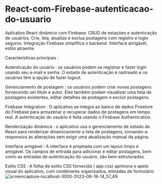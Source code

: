 # React-com-Firebase-autenticacao-do-usuario
Aplicativo React dinâmico com Firebase: CRUD de estações e autenticação de usuários. Crie, leia, atualize e exclua postagens com registro e login seguros. Integração Firebase simplifica o backend. Interface amigável, estilo atraente.

Características principais :

Autenticação do usuário : os usuários podem se registrar e fazer login usando seu e-mail e senha. O estado de autenticação é rastreado e os usuários têm a opção de fazer logout.

Gerenciamento de postagem : os usuários podem criar novas postagens fornecendo um título e autor. Eles também podem visualizar uma lista de postagens existentes, editar detalhes da postagem e excluir postagens.

Firebase Integration : O aplicativo se integra ao banco de dados Firestore do Firebase para armazenar e recuperar dados de postagens em tempo real. A autenticação do usuário é feita usando o Firebase Authentication.

Renderização dinâmica : o aplicativo usa o gerenciamento de estado do React para renderizar dinamicamente a lista de postagens, tornando-a responsiva às alterações sem exigir uma atualização manual da página.

Interface amigável : A interface é projetada com um layout limpo e amigável. Os campos de entrada para adicionar e editar postagens, bem como as entradas de autenticação do usuário, são bem estruturados.

Estilo CSS : A folha de estilo CSS fornecida ( app.css) aprimora o apelo visual do aplicativo, com contêineres organizados, entradas de formulário
![screencapture-localhost-3000-2023-08-18-14_57_49](https://github.com/DurezahGeek/React-com-Firebase-autenticacao-do-usuario/assets/134101156/eb7685c3-d2c3-4d5d-aa43-4cf32c9042bc)
